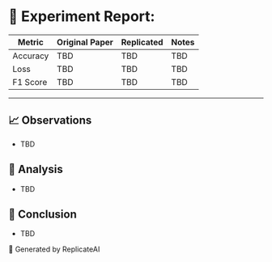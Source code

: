 # 🧪 Experiment Report: <Paper Title>

| Metric   | Original Paper | Replicated | Notes |
|----------|----------------|------------|-------|
| Accuracy | TBD            | TBD        | TBD   |
| Loss     | TBD            | TBD        | TBD   |
| F1 Score | TBD            | TBD        | TBD   |

---

## 📈 Observations

- TBD

## 💬 Analysis

- TBD

## 🧩 Conclusion

- TBD

📅 Generated by ReplicateAI
